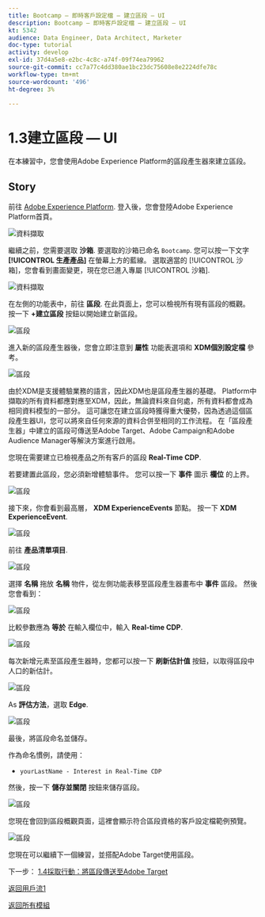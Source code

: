 ```yaml
---
title: Bootcamp — 即時客戶設定檔 — 建立區段 — UI
description: Bootcamp — 即時客戶設定檔 — 建立區段 — UI
kt: 5342
audience: Data Engineer, Data Architect, Marketer
doc-type: tutorial
activity: develop
exl-id: 37d4a5e8-e2bc-4c8c-a74f-09f74ea79962
source-git-commit: cc7a77c4dd380ae1bc23dc75608e8e2224dfe78c
workflow-type: tm+mt
source-wordcount: '496'
ht-degree: 3%

---
```


# 1.3建立區段 — UI

在本練習中，您會使用Adobe Experience Platform的區段產生器來建立區段。

## Story

前往 [Adobe Experience Platform](https://experience.adobe.com/platform). 登入後，您會登陸Adobe Experience Platform首頁。

![資料擷取](./images/home.png)

繼續之前，您需要選取 **沙箱**. 要選取的沙箱已命名 ``Bootcamp``. 您可以按一下文字 **[!UICONTROL 生產產品]** 在螢幕上方的藍線。 選取適當的 [!UICONTROL 沙箱]，您會看到畫面變更，現在您已進入專屬 [!UICONTROL 沙箱].

![資料擷取](./images/sb1.png)

在左側的功能表中，前往 **區段**. 在此頁面上，您可以檢視所有現有區段的概觀。 按一下 **+建立區段** 按鈕以開始建立新區段。

![區段](./images/menuseg.png)

進入新的區段產生器後，您會立即注意到 **屬性** 功能表選項和 **XDM個別設定檔** 參考。

![區段](./images/segmentationui.png)

由於XDM是支援體驗業務的語言，因此XDM也是區段產生器的基礎。 Platform中擷取的所有資料都應對應至XDM，因此，無論資料來自何處，所有資料都會成為相同資料模型的一部分。 這可讓您在建立區段時獲得重大優勢，因為透過這個區段產生器UI，您可以將來自任何來源的資料合併至相同的工作流程。 在「區段產生器」中建立的區段可傳送至Adobe Target、Adobe Campaign和Adobe Audience Manager等解決方案進行啟用。

您現在需要建立已檢視產品之所有客戶的區段 **Real-Time CDP**.

若要建置此區段，您必須新增體驗事件。 您可以按一下 **事件** 圖示 **欄位** 的上界。

![區段](./images/findee.png)

接下來，你會看到最高層， **XDM ExperienceEvents** 節點。 按一下 **XDM ExperienceEvent**.

![區段](./images/see.png)

前往 **產品清單項目**.

![區段](./images/plitems.png)

選擇 **名稱** 拖放 **名稱** 物件，從左側功能表移至區段產生器畫布中 **事件** 區段。 然後您會看到：

![區段](./images/eewebpdtlname.png)

比較參數應為 **等於** 在輸入欄位中，輸入 **Real-time CDP**.

![區段](./images/pv.png)

每次新增元素至區段產生器時，您都可以按一下 **刷新估計值** 按鈕，以取得區段中人口的新估計。

![區段](./images/refreshest.png)

As **評估方法**，選取 **Edge**.

![區段](./images/evedge.png)

最後，將區段命名並儲存。

作為命名慣例，請使用：

- `yourLastName - Interest in Real-Time CDP`

然後，按一下 **儲存並關閉** 按鈕來儲存區段。

![區段](./images/segmentname.png)

您現在會回到區段概觀頁面，這裡會顯示符合區段資格的客戶設定檔範例預覽。

![區段](./images/savedsegment.png)

您現在可以繼續下一個練習，並搭配Adobe Target使用區段。

下一步： [1.4採取行動：將區段傳送至Adobe Target](./ex4.md)

[返回用戶流1](./uc1.md)

[返回所有模組](../../overview.md)
